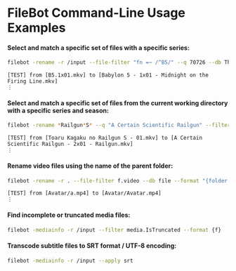 # FileBot Command-Line Usage Examples



#### Select and match a specific set of files with a specific series:
```sh
filebot -rename -r /input --file-filter "fn =~ /^B5/" --q 70726 --db TheTVDB -non-strict --action TEST --log INFO
```
```
[TEST] from [B5.1x01.mkv] to [Babylon 5 - 1x01 - Midnight on the Firing Line.mkv]
⋮
```



#### Select and match a specific set of files from the current working directory with a specific series and season:
```sh
filebot -rename *Railgun*S* --q "A Certain Scientific Railgun" --filter "s == 2" -non-strict --action TEST --log INFO
```
```
[TEST] from [Toaru Kagaku no Railgun S - 01.mkv] to [A Certain Scientific Railgun - 2x01 - Railgun.mkv]
⋮
```



#### Rename video files using the name of the parent folder:
```sh
filebot -rename -r . --file-filter f.video --db file --format "{folder.name}" --action TEST --log INFO
```
```
[TEST] from [Avatar/a.mp4] to [Avatar/Avatar.mp4]
⋮
```



#### Find incomplete or truncated media files:
```sh
filebot -mediainfo -r /input --filter media.IsTruncated --format {f}
```



#### Transcode subtitle files to SRT format / UTF-8 encoding:
```sh
filebot -mediainfo -r /input --apply srt
```
